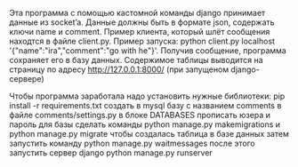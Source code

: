 Эта программа с помощью кастомной команды django принимает данные из socket’a. Данные должны быть в формате json, содержать ключи name и  comment. Пример клиента, который шлёт сообщения находтся в файле client.py. Пример запуска: python client.py localhost '{"name":"ira","comment":"go with he"}'. Получив сообщение, программа сохраняет его в базу данных. Содержимое таблицы выводится на страницу по адресу http://127.0.0.1:8000/ (при запущеном django-сервере)

Чтобы программа заработала надо установить нужные библиотеки: pip install -r requirements.txt
создать в mysql базу с названием comments
в файле comments/settings.py в блоке DATABASES прописать юзера и пароль для базы
сделать команды python manage.py makemigrations и python manage.py migrate чтобы создалась таблица в базе данных
затем запустить команду python manage.py waitmessages
после этого запустить сервер django python manage.py runserver
